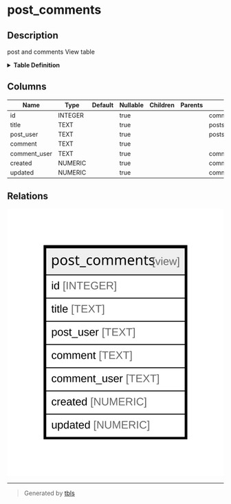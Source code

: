 # post_comments

## Description

post and comments View table

<details>
<summary><strong>Table Definition</strong></summary>

```sql
CREATE VIEW post_comments AS
  SELECT c.id, p.title, u2.username AS post_user, c.comment, u2.username AS comment_user, c.created, c.updated
  FROM posts AS p
  LEFT JOIN comments AS c on p.id = c.post_id
  LEFT JOIN users AS u on u.id = p.user_id
  LEFT JOIN users AS u2 on u2.id = c.user_id
```

</details>

## Columns

| Name | Type | Default | Nullable | Children | Parents | Comment |
| ---- | ---- | ------- | -------- | -------- | ------- | ------- |
| id | INTEGER |  | true |  |  | comments.id |
| title | TEXT |  | true |  |  | posts.title |
| post_user | TEXT |  | true |  |  | posts.users.username |
| comment | TEXT |  | true |  |  |  |
| comment_user | TEXT |  | true |  |  | comments.users.username |
| created | NUMERIC |  | true |  |  | comments.created |
| updated | NUMERIC |  | true |  |  | comments.updated |

## Relations

![er](post_comments.svg)

---

> Generated by [tbls](https://github.com/k1LoW/tbls)
